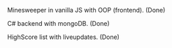 

Minesweeper in vanilla JS with OOP (frontend). (Done)

C# backend with mongoDB. (Done)

HighScore list with liveupdates. (Done)
